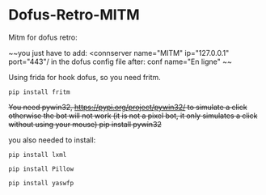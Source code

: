 # Dofus-Retro-MITM
Mitm for dofus retro:

~~you just have to add:
<connserver name="MITM" ip="127.0.0.1" port="443"/
in the dofus config file after:
conf name="En ligne" ~~

Using frida for hook dofus, so you need fritm.
```
pip install fritm
```

~~You need pywin32, https://pypi.org/project/pywin32/ to simulate a click otherwise the bot will not work
(it is not a pixel bot, it only simulates a click without using your mouse)
pip install pywin32~~

you also needed to install:
```
pip install lxml 

pip install Pillow

pip install yaswfp
```
